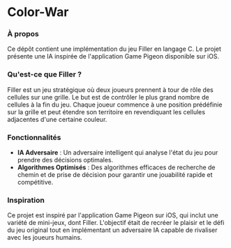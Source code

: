 # Color-War

### À propos

Ce dépôt contient une implémentation du jeu Filler en langage C. Le projet présente une IA inspirée de l'application Game Pigeon disponible sur iOS.

### Qu'est-ce que Filler ?

Filler est un jeu stratégique où deux joueurs prennent à tour de rôle des cellules sur une grille. Le but est de contrôler le plus grand nombre de cellules à la fin du jeu. Chaque joueur commence à une position prédéfinie sur la grille et peut étendre son territoire en revendiquant les cellules adjacentes d'une certaine couleur.

### Fonctionnalités

- **IA Adversaire** : Un adversaire intelligent qui analyse l'état du jeu pour prendre des décisions optimales.
- **Algorithmes Optimisés** : Des algorithmes efficaces de recherche de chemin et de prise de décision pour garantir une jouabilité rapide et compétitive.

### Inspiration

Ce projet est inspiré par l'application Game Pigeon sur iOS, qui inclut une variété de mini-jeux, dont Filler. L'objectif était de recréer le plaisir et le défi du jeu original tout en implémentant un adversaire IA capable de rivaliser avec les joueurs humains.
